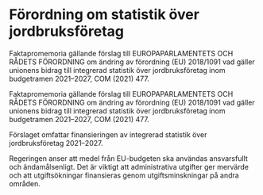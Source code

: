 # Förordning om statistik över jordbruksföretag

Faktapromemoria gällande förslag till EUROPAPARLAMENTETS OCH RÅDETS FÖRORDNING om ändring av förordning (EU) 2018/1091 vad gäller unionens bidrag till integrerad statistik över jordbruksföretag inom budgetramen 2021–2027, COM (2021) 477.

Faktapromemoria gällande förslag till EUROPAPARLAMENTETS OCH RÅDETS FÖRORDNING om ändring av förordning (EU) 2018/1091 vad gäller unionens bidrag till integrerad statistik över jordbruksföretag inom budgetramen 2021–2027, COM (2021) 477.

Förslaget omfattar finansieringen av integrerad statistik över jordbruksföretag 2021–2027.

Regeringen anser att medel från EU-budgeten ska användas ansvarsfullt och ändamålsenligt. Det är viktigt att administrativa utgifter ger mervärde och att utgiftsökningar finansieras genom utgiftsminskningar på andra områden.
